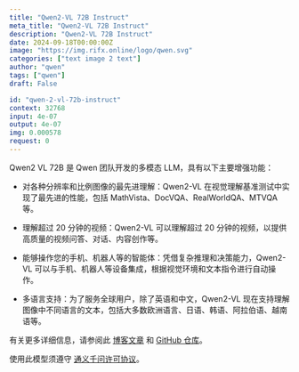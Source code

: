 ```yaml
---
title: "Qwen2-VL 72B Instruct"
meta_title: "Qwen2-VL 72B Instruct"
description: "Qwen2-VL 72B Instruct"
date: 2024-09-18T00:00:00Z
image: "https://img.rifx.online/logo/qwen.svg"
categories: ["text image 2 text"]
author: "qwen"
tags: ["qwen"]
draft: False

id: "qwen-2-vl-72b-instruct"
context: 32768
input: 4e-07
output: 4e-07
img: 0.000578
request: 0
---
```


Qwen2 VL 72B 是 Qwen 团队开发的多模态 LLM，具有以下主要增强功能：

- 对各种分辨率和比例图像的最先进理解：Qwen2-VL 在视觉理解基准测试中实现了最先进的性能，包括 MathVista、DocVQA、RealWorldQA、MTVQA 等。

- 理解超过 20 分钟的视频：Qwen2-VL 可以理解超过 20 分钟的视频，以提供高质量的视频问答、对话、内容创作等。

- 能够操作您的手机、机器人等的智能体：凭借复杂推理和决策能力，Qwen2-VL 可以与手机、机器人等设备集成，根据视觉环境和文本指令进行自动操作。

- 多语言支持：为了服务全球用户，除了英语和中文，Qwen2-VL 现在支持理解图像中不同语言的文本，包括大多数欧洲语言、日语、韩语、阿拉伯语、越南语等。

有关更多详细信息，请参阅此 [博客文章](https://qwenlm.github.io/blog/qwen2-vl/) 和 [GitHub 仓库](https://github.com/QwenLM/Qwen2-VL)。

使用此模型须遵守 [通义千问许可协议](https://huggingface.co/Qwen/Qwen1.5-110B-Chat/blob/main/LICENSE)。

